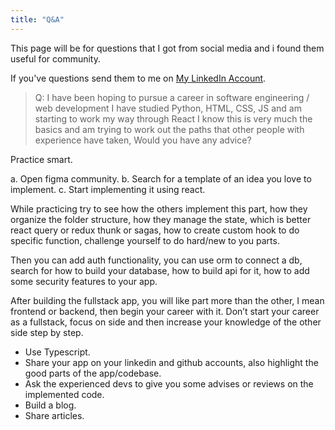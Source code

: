 ```yaml
---
title: "Q&A"
---
```


This page will be for questions that I got from social media and i found them useful for community.

If you've questions send them to me on [My LinkedIn Account](https://www.linkedin.com/in/zeyadetman).

>Q: I have been hoping to pursue a career in software engineering / web development I have studied Python, HTML, CSS, JS and am starting to work my way through React I know this is very much the basics and am trying to work out the paths that other people with experience have taken, Would you have any advice?


Practice smart.

a. Open figma community.
b. Search for a template of an idea you love to implement.
c. Start implementing it using react.

While practicing try to see how the others implement this part, how they organize the folder structure, how they manage the state, which is better react query or redux thunk or sagas, how to create custom hook to do specific function, challenge yourself to do hard/new to you parts.

Then you can add auth functionality, you can use orm to connect a db, search for how to build your database, how to build api for it, how to add some security features to your app.

After building the fullstack app, you will like part more than the other, I mean frontend or backend, then begin your career with it. Don’t start your career as a fullstack, focus on side and then increase your knowledge of the other side step by step. 

- Use Typescript.
- Share your app on your linkedin and github accounts, also highlight the good parts of the app/codebase.
- Ask the experienced devs to give you some advises or reviews on the implemented code.
- Build a blog.
- Share articles.